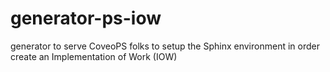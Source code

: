 # generator-ps-iow
generator to serve CoveoPS folks to setup the Sphinx environment in order create an Implementation of Work (IOW)
